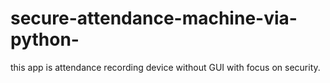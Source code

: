 # secure-attendance-machine-via-python-
this app is attendance recording device without GUI with focus on security. 
